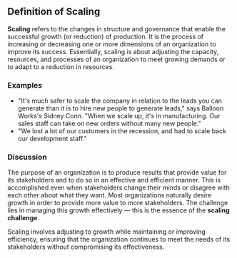 ## Definition of Scaling

**Scaling** refers to the changes in structure and governance that enable the successful growth (or reduction) of production. It is the process of increasing or decreasing one or more dimensions of an organization to improve its success. Essentially, scaling is about adjusting the capacity, resources, and processes of an organization to meet growing demands or to adapt to a reduction in resources.

### Examples
- "It's much safer to scale the company in relation to the leads you can generate than it is to hire new people to generate leads," says Balloon Works's Sidney Conn. "When we scale up, it's in manufacturing. Our sales staff can take on new orders without many new people."
- "We lost a lot of our customers in the recession, and had to scale back our development staff."

### Discussion
The purpose of an organization is to produce results that provide value for its stakeholders and to do so in an effective and efficient manner. This is accomplished even when stakeholders change their minds or disagree with each other about what they want. Most organizations naturally desire growth in order to provide more value to more stakeholders. The challenge lies in managing this growth effectively — this is the essence of the **scaling challenge**.

Scaling involves adjusting to growth while maintaining or improving efficiency, ensuring that the organization continues to meet the needs of its stakeholders without compromising its effectiveness.
